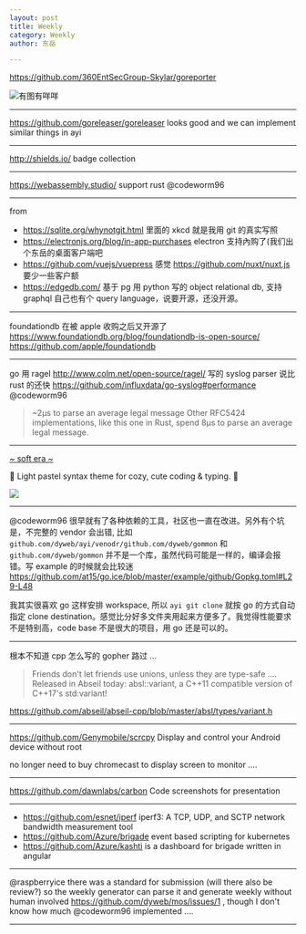 ```yaml
---
layout: post
title: Weekly
category: Weekly
author: 东岳

---
```


https://github.com/360EntSecGroup-Skylar/goreporter

![有图有咩咩](https://raw.githubusercontent.com/360EntSecGroup-Skylar/goreporter/master/DISPLAY.gif)

***

https://github.com/goreleaser/goreleaser looks good and we can implement similar things in ayi

***

http://shields.io/ badge collection

***

https://webassembly.studio/ support rust @codeworm96 

***

from 

- https://sqlite.org/whynotgit.html 里面的 xkcd 就是我用 git 的真实写照
- https://electronjs.org/blog/in-app-purchases electron 支持內购了(我们出个东岳的桌面客户端吧
- https://github.com/vuejs/vuepress 感觉 https://github.com/nuxt/nuxt.js 要少一些客户额
- https://edgedb.com/ 基于 pg 用 python 写的 object relational db, 支持 graphql 自己也有个 query language，说要开源，还没开源。

***

foundationdb 在被 apple 收购之后又开源了 https://www.foundationdb.org/blog/foundationdb-is-open-source/ https://github.com/apple/foundationdb



***

go 用 ragel http://www.colm.net/open-source/ragel/ 写的 syslog parser 说比 rust 的还快 https://github.com/influxdata/go-syslog#performance @codeworm96 

> ~2µs to parse an average legal message
> Other RFC5424 implementations, like this one in Rust, spend 8µs to parse an average legal message.

***

[~ soft era ~](https://github.com/soft-aesthetic/soft-era-vim)

🌸 Light pastel syntax theme for cozy, cute coding & typing. 🌱

![](https://raw.githubusercontent.com/soft-aesthetic/soft-era-vim/master/screenshot.jpg)

***

@codeworm96 很早就有了各种依赖的工具，社区也一直在改进。另外有个坑是，不完整的 vendor 会出错, 比如 `github.com/dyweb/ayi/venodr/github.com/dyweb/gommon` 和 `github.com/dyweb/gommon` 并不是一个库，虽然代码可能是一样的，编译会报错。写 example 的时候就会比较迷 https://github.com/at15/go.ice/blob/master/example/github/Gopkg.toml#L29-L48

我其实很喜欢 go 这样安排 workspace, 所以 `ayi git clone` 就按 go 的方式自动指定 clone destination。感觉比分好多文件夹用起来方便多了。我觉得性能要求不是特别高，code base 不是很大的项目，用 go 还是可以的。

***

根本不知道 cpp 怎么写的 gopher 路过 ...

> Friends don't let friends use unions, unless they are type-safe .... Released in Abseil today: absl::variant, a C++11 compatible version of C++17's std:variant!

https://github.com/abseil/abseil-cpp/blob/master/absl/types/variant.h

***

https://github.com/Genymobile/scrcpy Display and control your Android device without root

no longer need to buy chromecast to display screen to monitor ....

***

https://github.com/dawnlabs/carbon
Code screenshots for presentation

***

- https://github.com/esnet/iperf iperf3: A TCP, UDP, and SCTP network bandwidth measurement tool
- https://github.com/Azure/brigade event based scripting for kubernetes
- https://github.com/Azure/kashti is a dashboard for brigade written in angular

***

@raspberryice there was a standard for submission (will there also be review?) so the weekly generator can parse it and generate weekly without human involved https://github.com/dyweb/mos/issues/1 , though I don't know how much @codeworm96 implemented ....

***

